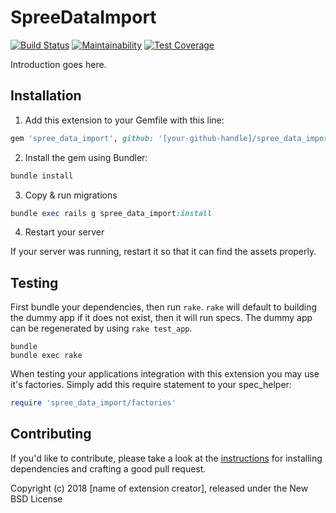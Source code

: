 SpreeDataImport
===============

[![Build Status](https://travis-ci.org/eugenmueller/spree_data_import.svg?branch=master)](https://travis-ci.org/eugenmueller/spree_data_import)
[![Maintainability](https://api.codeclimate.com/v1/badges/fc3cbcd89affe1b0c38f/maintainability)](https://codeclimate.com/github/eugenmueller/spree_data_import/maintainability)
[![Test Coverage](https://api.codeclimate.com/v1/badges/fc3cbcd89affe1b0c38f/test_coverage)](https://codeclimate.com/github/eugenmueller/spree_data_import/test_coverage)

Introduction goes here.

## Installation

1. Add this extension to your Gemfile with this line:
  ```ruby
  gem 'spree_data_import', github: '[your-github-handle]/spree_data_import'
  ```

2. Install the gem using Bundler:
  ```ruby
  bundle install
  ```

3. Copy & run migrations
  ```ruby
  bundle exec rails g spree_data_import:install
  ```

4. Restart your server

  If your server was running, restart it so that it can find the assets properly.

## Testing

First bundle your dependencies, then run `rake`. `rake` will default to building the dummy app if it does not exist, then it will run specs. The dummy app can be regenerated by using `rake test_app`.

```shell
bundle
bundle exec rake
```

When testing your applications integration with this extension you may use it's factories.
Simply add this require statement to your spec_helper:

```ruby
require 'spree_data_import/factories'
```


## Contributing

If you'd like to contribute, please take a look at the
[instructions](CONTRIBUTING.md) for installing dependencies and crafting a good
pull request.

Copyright (c) 2018 [name of extension creator], released under the New BSD License
